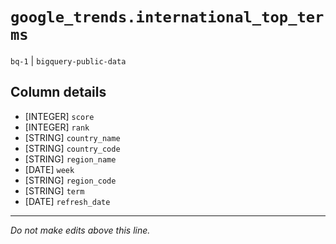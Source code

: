 # `google_trends.international_top_terms`
`bq-1` | `bigquery-public-data`

## Column details
* [INTEGER]   `score`
* [INTEGER]   `rank`
* [STRING]    `country_name`
* [STRING]    `country_code`
* [STRING]    `region_name`
* [DATE]      `week`
* [STRING]    `region_code`
* [STRING]    `term`
* [DATE]      `refresh_date`

-------------------------------------------------------------------------------
*Do not make edits above this line.*
